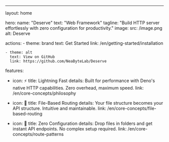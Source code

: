 ---
layout: home

hero:
  name: "Deserve"
  text: "Web Framework"
  tagline: "Build HTTP server effortlessly with zero configuration for productivity."
  image:
    src: /image.png
    alt: Deserve

  actions:
    - theme: brand
      text: Get Started
      link: /en/getting-started/installation

    - theme: alt
      text: View on GitHub
      link: https://github.com/NeaByteLab/Deserve

features:
  - icon: ⚡
    title: Lightning Fast
    details: Built for performance with Deno's native HTTP capabilities. Zero overhead, maximum speed.
    link: /en/core-concepts/philosophy

  - icon: 📁
    title: File-Based Routing
    details: Your file structure becomes your API structure. Intuitive and maintainable.
    link: /en/core-concepts/file-based-routing

  - icon: 🎯
    title: Zero Configuration
    details: Drop files in folders and get instant API endpoints. No complex setup required.
    link: /en/core-concepts/route-patterns
